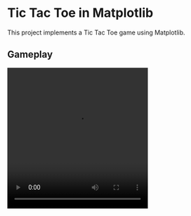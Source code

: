 # Tic Tac Toe in Matplotlib

This project implements a Tic Tac Toe game using Matplotlib.

## Gameplay
<video width="320" height="320" controls>
  <source src="video_gameplay.mov" type="video/mp4">
</video>
